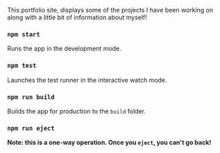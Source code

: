 This portfolio site, displays some of the projects I have been working on along with a little bit of information about myself!

### `npm start`
Runs the app in the development mode.

### `npm test`
Launches the test runner in the interactive watch mode.

### `npm run build`
Builds the app for production to the `build` folder.
### `npm run eject`

**Note: this is a one-way operation. Once you `eject`, you can't go back!**

